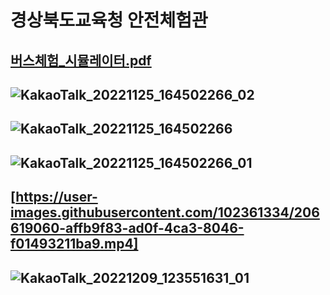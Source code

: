 # 경상북도교육청 안전체험관
## [버스체험_시뮬레이터.pdf](https://github.com/Chobochoi/GyeongJu/files/10089607/_.pdf)
## ![KakaoTalk_20221125_164502266_02](https://user-images.githubusercontent.com/102361334/203927862-dfb5ec73-aa4e-4aec-9ca3-a4f54b8c3f5c.jpg)
## ![KakaoTalk_20221125_164502266](https://user-images.githubusercontent.com/102361334/203927911-55a645e0-ddad-4048-bcbe-4c0ffeaf1ad6.jpg)
## ![KakaoTalk_20221125_164502266_01](https://user-images.githubusercontent.com/102361334/203927971-dfad9c08-a358-49d0-9d1e-db5a3d54d445.jpg)
## [https://user-images.githubusercontent.com/102361334/206619060-affb9f83-ad0f-4ca3-8046-f01493211ba9.mp4]
## ![KakaoTalk_20221209_123551631_01](https://user-images.githubusercontent.com/102361334/206619072-2518c1f5-eca0-4b1b-b024-bd4a2f989d8f.jpg)
